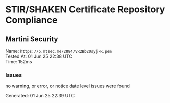 # STIR/SHAKEN Certificate Repository Compliance

## Martini Security

Name: `https://p.mtsec.me/2884/VR2Bb20syj-R.pem`\
Tested At: 01 Jun 25 22:38 UTC\
Time: 152ms

### Issues

no warning, or error, or notice date level issues were found

Generated: 01 Jun 25 22:39 UTC